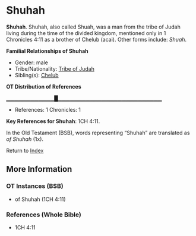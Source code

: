 # Shuhah
**Shuhah**. 
Shuhah, also called Shuah, was a man from the tribe of Judah living during the time of the divided kingdom, mentioned only in 1 Chronicles 4:11 as a brother of Chelub (acai). 
Other forms include: 
*Shuah*. 




**Familial Relationships of Shuhah**


* Gender: male
* Tribe/Nationality: [Tribe of Judah](../../../groups/md/acai/Judah.md)
* Sibling(s): [Chelub](Chelub.md)


**OT Distribution of References**

▁▁▁▁▁▁▁▁▁▁▁▁█▁▁▁▁▁▁▁▁▁▁▁▁▁▁▁▁▁▁▁▁▁▁▁▁▁▁
* References: 1 Chronicles: 1



**Key References for Shuhah**: 
1CH 4:11. 


In the Old Testament (BSB), words representing “Shuhah” are translated as 
*of Shuhah* (1x). 




Return to [Index](00-Index.md)

## More Information

### OT Instances (BSB)

* of Shuhah (1CH 4:11)



### References (Whole Bible)

* 1CH 4:11



